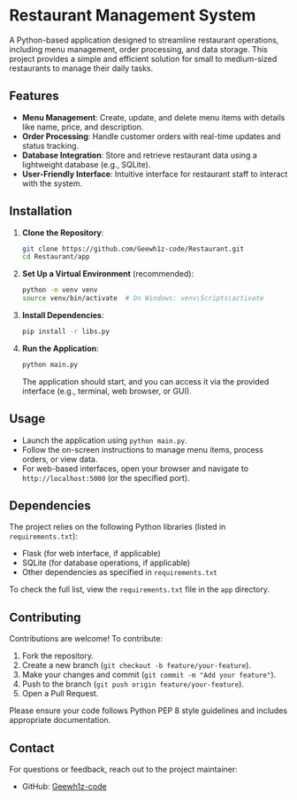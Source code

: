 # Restaurant Management System

A Python-based application designed to streamline restaurant operations, including menu management, order processing, and data storage. This project provides a simple and efficient solution for small to medium-sized restaurants to manage their daily tasks.

## Features
- **Menu Management**: Create, update, and delete menu items with details like name, price, and description.
- **Order Processing**: Handle customer orders with real-time updates and status tracking.
- **Database Integration**: Store and retrieve restaurant data using a lightweight database (e.g., SQLite).
- **User-Friendly Interface**: Intuitive interface for restaurant staff to interact with the system.

## Installation
1. **Clone the Repository**:
   ```bash
   git clone https://github.com/Geewh1z-code/Restaurant.git
   cd Restaurant/app
   ```
2. **Set Up a Virtual Environment** (recommended):
   ```bash
   python -m venv venv
   source venv/bin/activate  # On Windows: venv\Scripts\activate
   ```
3. **Install Dependencies**:
   ```bash
   pip install -r libs.py
   ```
4. **Run the Application**:
   ```bash
   python main.py
   ```
   The application should start, and you can access it via the provided interface (e.g., terminal, web browser, or GUI).

## Usage
- Launch the application using `python main.py`.
- Follow the on-screen instructions to manage menu items, process orders, or view data.
- For web-based interfaces, open your browser and navigate to `http://localhost:5000` (or the specified port).

## Dependencies
The project relies on the following Python libraries (listed in `requirements.txt`):
- Flask (for web interface, if applicable)
- SQLite (for database operations, if applicable)
- Other dependencies as specified in `requirements.txt`

To check the full list, view the `requirements.txt` file in the `app` directory.

## Contributing
Contributions are welcome! To contribute:
1. Fork the repository.
2. Create a new branch (`git checkout -b feature/your-feature`).
3. Make your changes and commit (`git commit -m "Add your feature"`).
4. Push to the branch (`git push origin feature/your-feature`).
5. Open a Pull Request.

Please ensure your code follows Python PEP 8 style guidelines and includes appropriate documentation.

## Contact
For questions or feedback, reach out to the project maintainer:
- GitHub: [Geewh1z-code](https://github.com/Geewh1z-code)
